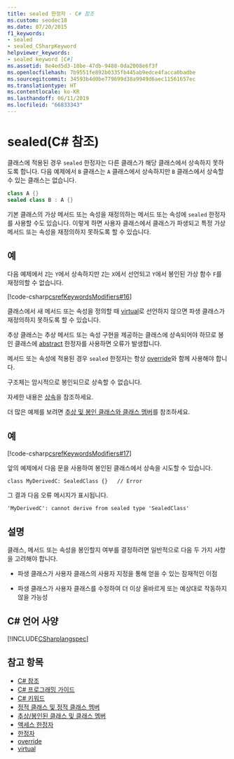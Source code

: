 ```yaml
---
title: sealed 한정자 - C# 참조
ms.custom: seodec18
ms.date: 07/20/2015
f1_keywords:
- sealed
- sealed_CSharpKeyword
helpviewer_keywords:
- sealed keyword [C#]
ms.assetid: 8e4ed5d3-10be-47db-9488-0da2008e6f3f
ms.openlocfilehash: 7b9551fe892b0335fb445ab9edce4facca0badbe
ms.sourcegitcommit: 34593b4d0be779699d38a9949d6aec11561657ec
ms.translationtype: HT
ms.contentlocale: ko-KR
ms.lasthandoff: 06/11/2019
ms.locfileid: "66833343"
---
```

# <a name="sealed-c-reference"></a>sealed(C# 참조)

클래스에 적용된 경우 `sealed` 한정자는 다른 클래스가 해당 클래스에서 상속하지 못하도록 합니다. 다음 예제에서 `B` 클래스는 `A` 클래스에서 상속하지만 `B` 클래스에서 상속할 수 있는 클래스는 없습니다.

```csharp
class A {}
sealed class B : A {}
```

기본 클래스의 가상 메서드 또는 속성을 재정의하는 메서드 또는 속성에 `sealed` 한정자를 사용할 수도 있습니다. 이렇게 하면 사용자 클래스에서 클래스가 파생되고 특정 가상 메서드 또는 속성을 재정의하지 못하도록 할 수 있습니다.

## <a name="example"></a>예

다음 예제에서 `Z`는 `Y`에서 상속하지만 `Z`는 `X`에서 선언되고 `Y`에서 봉인된 가상 함수 `F`를 재정의할 수 없습니다.

[!code-csharp[csrefKeywordsModifiers#16](~/samples/snippets/csharp/VS_Snippets_VBCSharp/csrefKeywordsModifiers/CS/csrefKeywordsModifiers.cs#16)]

클래스에서 새 메서드 또는 속성을 정의할 때 [virtual](virtual.md)로 선언하지 않으면 파생 클래스가 재정의하지 못하도록 할 수 있습니다.

추상 클래스는 추상 메서드 또는 속성 구현을 제공하는 클래스에 상속되어야 하므로 봉인 클래스에 [abstract](abstract.md) 한정자를 사용하면 오류가 발생합니다.

메서드 또는 속성에 적용된 경우 `sealed` 한정자는 항상 [override](override.md)와 함께 사용해야 합니다.

구조체는 암시적으로 봉인되므로 상속할 수 없습니다.

자세한 내용은 [상속](../../programming-guide/classes-and-structs/inheritance.md)을 참조하세요.

더 많은 예제를 보려면 [추상 및 봉인 클래스와 클래스 멤버](../../programming-guide/classes-and-structs/abstract-and-sealed-classes-and-class-members.md)를 참조하세요.

## <a name="example"></a>예

[!code-csharp[csrefKeywordsModifiers#17](~/samples/snippets/csharp/VS_Snippets_VBCSharp/csrefKeywordsModifiers/CS/csrefKeywordsModifiers.cs#17)]

앞의 예제에서 다음 문을 사용하여 봉인된 클래스에서 상속을 시도할 수 있습니다.

`class MyDerivedC: SealedClass {}   // Error`

그 결과 다음 오류 메시지가 표시됩니다.

`'MyDerivedC': cannot derive from sealed type 'SealedClass'`

## <a name="remarks"></a>설명

클래스, 메서드 또는 속성을 봉인할지 여부를 결정하려면 일반적으로 다음 두 가지 사항을 고려해야 합니다.

- 파생 클래스가 사용자 클래스의 사용자 지정을 통해 얻을 수 있는 잠재적인 이점

- 파생 클래스가 사용자 클래스를 수정하여 더 이상 올바르게 또는 예상대로 작동하지 않을 가능성

## <a name="c-language-specification"></a>C# 언어 사양

[!INCLUDE[CSharplangspec](~/includes/csharplangspec-md.md)]

## <a name="see-also"></a>참고 항목

- [C# 참조](../index.md)
- [C# 프로그래밍 가이드](../../programming-guide/index.md)
- [C# 키워드](index.md)
- [정적 클래스 및 정적 클래스 멤버](../../programming-guide/classes-and-structs/static-classes-and-static-class-members.md)
- [추상/봉인된 클래스 및 클래스 멤버](../../programming-guide/classes-and-structs/abstract-and-sealed-classes-and-class-members.md)
- [액세스 한정자](../../programming-guide/classes-and-structs/access-modifiers.md)
- [한정자](modifiers.md)
- [override](override.md)
- [virtual](virtual.md)
